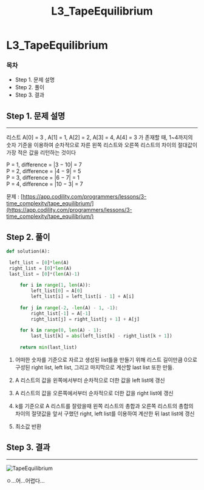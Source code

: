 ﻿---  
title:  "L3_TapeEquilibrium"  
  
categories:  
 - Codility
tags:  
 - Study, Codility
 
---

# L3_TapeEquilibrium
### 목차

-  Step 1. 문제 설명
-  Step 2. 풀이
-  Step 3. 결과

## Step 1. 문제 설명
---
리스트 A[0] = 3 , A[1] = 1,  A[2] = 2,  A[3] = 4,  A[4] = 3 가 존재할 때, 
1~4까지의 숫자 기준을 이용하여 순차적으로 자른 왼쪽 리스트와 오른쪽 리스트의 차이의 절대값이 가장 적은 값을 리턴하는 것이다

P = 1, difference = |3 − 10| = 7       
P = 2, difference = |4 − 9| = 5    
P = 3, difference = |6 − 7| = 1  
P = 4, difference = |10 − 3| = 7  

문제 : 
[https://app.codility.com/programmers/lessons/3-time_complexity/tape_equilibrium/](https://app.codility.com/programmers/lessons/3-time_complexity/tape_equilibrium/)

## Step 2. 풀이

```python
def solution(A):  
  
 left_list = [0]*len(A)  
 right_list = [0]*len(A)  
 last_list = [0]*(len(A)-1)  
  
     for i in range(1, len(A)):  
	     left_list[0] = A[0]  
	     left_list[i] = left_list[i - 1] + A[i]
       
     for j in range(-2, -len(A) - 1, -1):  
	     right_list[-1] = A[-1]  
	     right_list[j] = right_list[j + 1] + A[j]
       
     for k in range(0, len(A) - 1):  
         last_list[k] = abs(left_list[k] - right_list[k + 1])  
  
     return min(last_list)
```
1. 어떠한 숫자를 기준으로 자르고 생성된 list틀을 만들기 위해 리스트 길이만큼 0으로 구성된 right list, left list, 그리고 마지막으로 계산할 last list 또한 만듦.

2. A 리스트의 값을 왼쪽에서부터 순차적으로 더한 값을 left list에 갱신

3. A 리스트의 값을 오른쪽에서부터 순차적으로 더한 값을 right list에 갱신

4. k를 기준으로 A 리스트를 잘랐을때 왼쪽 리스트의 총합과 오른쪽 리스트의 총합의 차이의 절댓값을 앞서 구했던 right, left list를 이용하여 계산한 뒤 last list에 갱신

5. 최소값 반환


## Step 3. 결과
----

![TapeEquilibrium](https://user-images.githubusercontent.com/59912557/76530460-1a39a680-64b7-11ea-9d19-e44a7c49c7ff.PNG)

ㅇ...어...어렵다...

